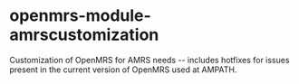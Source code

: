 openmrs-module-amrscustomization
================================

Customization of OpenMRS for AMRS needs -- includes hotfixes for issues present in the current version of OpenMRS used at AMPATH.